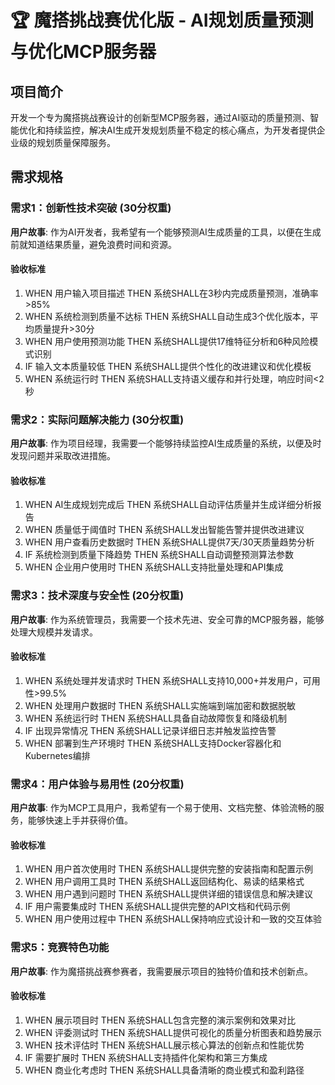 # 🏆 魔搭挑战赛优化版 - AI规划质量预测与优化MCP服务器

## 项目简介

开发一个专为魔搭挑战赛设计的创新型MCP服务器，通过AI驱动的质量预测、智能优化和持续监控，解决AI生成开发规划质量不稳定的核心痛点，为开发者提供企业级的规划质量保障服务。

## 需求规格

### 需求1：创新性技术突破 (30分权重)

**用户故事**: 作为AI开发者，我希望有一个能够预测AI生成质量的工具，以便在生成前就知道结果质量，避免浪费时间和资源。

#### 验收标准
1. WHEN 用户输入项目描述 THEN 系统SHALL在3秒内完成质量预测，准确率>85%
2. WHEN 系统检测到质量不达标 THEN 系统SHALL自动生成3个优化版本，平均质量提升>30分
3. WHEN 用户使用预测功能 THEN 系统SHALL提供17维特征分析和6种风险模式识别
4. IF 输入文本质量较低 THEN 系统SHALL提供个性化的改进建议和优化模板
5. WHEN 系统运行时 THEN 系统SHALL支持语义缓存和并行处理，响应时间<2秒

### 需求2：实际问题解决能力 (30分权重)

**用户故事**: 作为项目经理，我需要一个能够持续监控AI生成质量的系统，以便及时发现问题并采取改进措施。

#### 验收标准
1. WHEN AI生成规划完成后 THEN 系统SHALL自动评估质量并生成详细分析报告
2. WHEN 质量低于阈值时 THEN 系统SHALL发出智能告警并提供改进建议
3. WHEN 用户查看历史数据时 THEN 系统SHALL提供7天/30天质量趋势分析
4. IF 系统检测到质量下降趋势 THEN 系统SHALL自动调整预测算法参数
5. WHEN 企业用户使用时 THEN 系统SHALL支持批量处理和API集成

### 需求3：技术深度与安全性 (20分权重)

**用户故事**: 作为系统管理员，我需要一个技术先进、安全可靠的MCP服务器，能够处理大规模并发请求。

#### 验收标准
1. WHEN 系统处理并发请求时 THEN 系统SHALL支持10,000+并发用户，可用性>99.5%
2. WHEN 处理用户数据时 THEN 系统SHALL实施端到端加密和数据脱敏
3. WHEN 系统运行时 THEN 系统SHALL具备自动故障恢复和降级机制
4. IF 出现异常情况 THEN 系统SHALL记录详细日志并触发监控告警
5. WHEN 部署到生产环境时 THEN 系统SHALL支持Docker容器化和Kubernetes编排

### 需求4：用户体验与易用性 (20分权重)

**用户故事**: 作为MCP工具用户，我希望有一个易于使用、文档完整、体验流畅的服务，能够快速上手并获得价值。

#### 验收标准
1. WHEN 用户首次使用时 THEN 系统SHALL提供完整的安装指南和配置示例
2. WHEN 用户调用工具时 THEN 系统SHALL返回结构化、易读的结果格式
3. WHEN 用户遇到问题时 THEN 系统SHALL提供详细的错误信息和解决建议
4. IF 用户需要集成时 THEN 系统SHALL提供完整的API文档和代码示例
5. WHEN 用户使用过程中 THEN 系统SHALL保持响应式设计和一致的交互体验

### 需求5：竞赛特色功能

**用户故事**: 作为魔搭挑战赛参赛者，我需要展示项目的独特价值和技术创新点。

#### 验收标准
1. WHEN 展示项目时 THEN 系统SHALL包含完整的演示案例和效果对比
2. WHEN 评委测试时 THEN 系统SHALL提供可视化的质量分析图表和趋势展示
3. WHEN 技术评估时 THEN 系统SHALL展示核心算法的创新点和性能优势
4. IF 需要扩展时 THEN 系统SHALL支持插件化架构和第三方集成
5. WHEN 商业化考虑时 THEN 系统SHALL具备清晰的商业模式和盈利路径